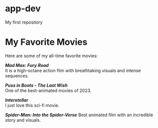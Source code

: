 # app-dev
My first repository

# My Favorite Movies

Here are some of my all-time favorite movies:

***Mad Max: Fury Road***  
  It is a high-octane action film with breathtaking visuals and intense sequences.

***Puss in Boots - The Last Wish***  
  One of the best-animated movies of 2023.

***Interstellar***  
  I just love this sci-fi movie.

***Spider-Man: Into the Spider-Verse***
  Best animated film with an incredible story and visuals.
